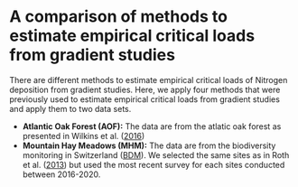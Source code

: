 # A comparison of methods to estimate empirical critical loads from gradient studies
There are different methods to estimate empirical critical loads of Nitrogen deposition from gradient studies. Here, we apply four methods that were previously used to estimate empirical critical loads from gradient studies and apply them to two data sets.  

- **Atlantic Oak Forest (AOF):** The data are from the atlatic oak forest as presented in Wilkins et al. ([2016](https://www.sciencedirect.com/science/article/pii/S1352231016305350))
- **Mountain Hay Meadows (MHM):** The data are from the biodiversity monitoring in Switzerland ([BDM](https://en.wikipedia.org/wiki/Biodiversity_Monitoring_Switzerland)). We selected the same sites as in Roth et al. ([2013](https://www.sciencedirect.com/science/article/abs/pii/S0167880913002375?via%3Dihub)) but used the most recent survey for each sites conducted between 2016-2020. 







